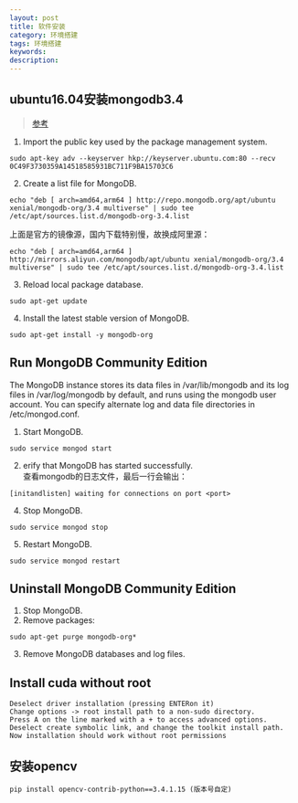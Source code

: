 ```yaml
---
layout: post
title: 软件安装
category: 环境搭建
tags: 环境搭建
keywords:
description:
---
```


## ubuntu16.04安装mongodb3.4
> [参考][]

1. Import the public key used by the package management system.
  ```
  sudo apt-key adv --keyserver hkp://keyserver.ubuntu.com:80 --recv 0C49F3730359A14518585931BC711F9BA15703C6
  ```
2. Create a list file for MongoDB.
  ```
  echo "deb [ arch=amd64,arm64 ] http://repo.mongodb.org/apt/ubuntu xenial/mongodb-org/3.4 multiverse" | sudo tee /etc/apt/sources.list.d/mongodb-org-3.4.list
  ```  
上面是官方的镜像源，国内下载特别慢，故换成阿里源：
  ```
  echo "deb [ arch=amd64,arm64 ] http://mirrors.aliyun.com/mongodb/apt/ubuntu xenial/mongodb-org/3.4 multiverse" | sudo tee /etc/apt/sources.list.d/mongodb-org-3.4.list
  ```
3. Reload local package database.
  ```
  sudo apt-get update
  ```
4. Install the latest stable version of MongoDB.
  ```
  sudo apt-get install -y mongodb-org
  ```
## Run MongoDB Community Edition
The MongoDB instance stores its data files in /var/lib/mongodb and its log files in /var/log/mongodb by default, and runs using the mongodb user account. You can specify alternate log and data file directories in /etc/mongod.conf.
1. Start MongoDB.
  ```
  sudo service mongod start
  ```
2. erify that MongoDB has started successfully.  
查看mongodb的日志文件，最后一行会输出：
  ```
  [initandlisten] waiting for connections on port <port>
  ```
4. Stop MongoDB.
  ```
  sudo service mongod stop
  ```
5. Restart MongoDB.
  ```
  sudo service mongod restart
  ```
## Uninstall MongoDB Community Edition
1. Stop MongoDB.
2. Remove packages:
  ```
  sudo apt-get purge mongodb-org*
  ```
3. Remove MongoDB databases and log files.

## Install cuda without root

```
Deselect driver installation (pressing ENTERon it)
Change options -> root install path to a non-sudo directory.
Press A on the line marked with a + to access advanced options. Deselect create symbolic link, and change the toolkit install path.
Now installation should work without root permissions
```

[参考]:https://docs.mongodb.com/master/tutorial/install-mongodb-on-ubuntu/  


## 安装opencv

```
pip install opencv-contrib-python==3.4.1.15 (版本号自定)
```